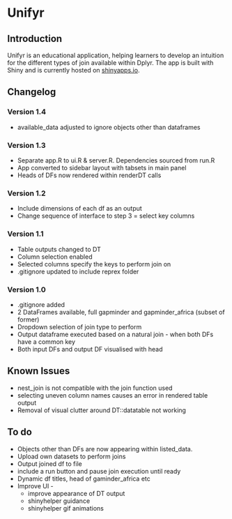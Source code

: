 # Unifyr

## Introduction

Unifyr is an educational application, helping learners to develop an intuition for the different types of join available within Dplyr. The app is built with Shiny and is currently hosted on [shinyapps.io](https://richleysh84.shinyapps.io/UnifyR/).

## Changelog

### Version 1.4

* available_data adjusted to ignore objects other than dataframes

### Version 1.3

* Separate app.R to ui.R & server.R. Dependencies sourced from run.R
* App converted to sidebar layout with tabsets in main panel
* Heads of DFs now rendered within renderDT calls

### Version 1.2

* Include dimensions of each df as an output
* Change sequence of interface to step 3 = select key columns

### Version 1.1

* Table outputs changed to DT
* Column selection enabled
* Selected columns specify the keys to perform join on
* .gitignore updated to include reprex folder

### Version 1.0

* .gitignore added
* 2 DataFrames available, full gapminder and gapminder_africa (subset of former)
* Dropdown selection of join type to perform
* Output dataframe executed based on a natural join - when both DFs have a common key
* Both input DFs and output DF visualised with head

## Known Issues

* nest_join is not compatible with the join function used
* selecting uneven column names causes an error in rendered table output
* Removal of visual clutter around DT::datatable not working

## To do

* Objects other than DFs are now appearing within listed_data.
* Upload own datasets to perform joins
* Output joined df to file
* include a run button and pause join execution until ready
* Dynamic df titles, head of gaminder_africa etc
* Improve UI -
  * improve appearance of DT output
  * shinyhelper guidance
  * shinyhelper gif animations